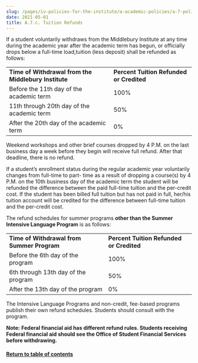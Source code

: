 ```yaml
---
slug: /pages/iv-policies-for-the-institute/a-academic-policies/a-7-policies-concerning-enrollment-and-payment-fees/a-7-c-tuition-refunds
date: 2021-05-01
title: A.7.c. Tuition Refunds
---
```

If a student voluntarily withdraws from the Middlebury Institute at any time during the academic year after the academic term has begun, or officially drops below a full-time load,tuition (less deposit) shall be refunded as follows:

<table><tbody><tr><td><strong>Time of Withdrawal from the Middlebury Institute</strong></td><td><strong>Percent Tuition Refunded or Credited</strong></td></tr><tr><td>Before the 11th day of the academic term</td><td>100%</td></tr><tr><td>11th through 20th day of the academic term</td><td>50%</td></tr><tr><td>After the 20th day of the academic term</td><td>0%</td></tr></tbody></table>

Weekend workshops and other brief courses dropped by 4 P.M. on the last business day a week before they begin will receive full refund. After that deadline, there is no refund.

If a student’s enrollment status during the regular academic year voluntarily changes from full-time to part- time as a result of dropping a course(s) by 4 P.M. on the 10th business day of the academic term the student will be refunded the difference between the paid full-time tuition and the per-credit cost. If the student has been billed full tuition but has not paid in full, her/his tuition account will be credited for the difference between full-time tuition and the per-credit cost.

The refund schedules for summer programs **other than the Summer Intensive Language Program** is as follows:

<table><tbody><tr><td><strong>Time of Withdrawal from Summer Program</strong></td><td><strong>Percent Tuition Refunded or Credited</strong></td></tr><tr><td>Before the 6th day of the program</td><td>100%</td></tr><tr><td>6th through 13th day of the program</td><td>50%</td></tr><tr><td>After the 13th day of the program</td><td>0%</td></tr></tbody></table>

The Intensive Language Programs and non-credit, fee-based programs publish their own refund schedules. Students should consult with the program.

**Note:** **Federal financial aid has different refund rules. Students receiving Federal financial aid should see the Office of Student Financial Services before withdrawing.**

#### [Return to table of contents](/pages/iv-policies-for-the-institute/a-academic-policies/a-7-policies-concerning-enrollment-and-payment-fees)